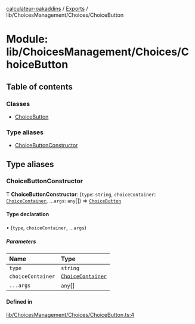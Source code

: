 [calculateur-oakaddins](../README.md) / [Exports](../modules.md) / lib/ChoicesManagement/Choices/ChoiceButton

# Module: lib/ChoicesManagement/Choices/ChoiceButton

## Table of contents

### Classes

- [ChoiceButton](../classes/lib_choicesmanagement_choices_choicebutton.choicebutton.md)

### Type aliases

- [ChoiceButtonConstructor](lib_choicesmanagement_choices_choicebutton.md#choicebuttonconstructor)

## Type aliases

### ChoiceButtonConstructor

Ƭ **ChoiceButtonConstructor**: (`type`: `string`, `choiceContainer`: [`ChoiceContainer`](../classes/lib_choicesmanagement_choices_choicecontainer.choicecontainer.md), ...`args`: `any`[]) => [`ChoiceButton`](../classes/lib_choicesmanagement_choices_choicebutton.choicebutton.md)

#### Type declaration

• (`type`, `choiceContainer`, ...`args`)

##### Parameters

| Name | Type |
| :------ | :------ |
| `type` | `string` |
| `choiceContainer` | [`ChoiceContainer`](../classes/lib_choicesmanagement_choices_choicecontainer.choicecontainer.md) |
| `...args` | `any`[] |

#### Defined in

[lib/ChoicesManagement/Choices/ChoiceButton.ts:4](https://github.com/P0ulpy/Configurateur-OakAddins/blob/a535c84/src/lib/ChoicesManagement/Choices/ChoiceButton.ts#L4)

